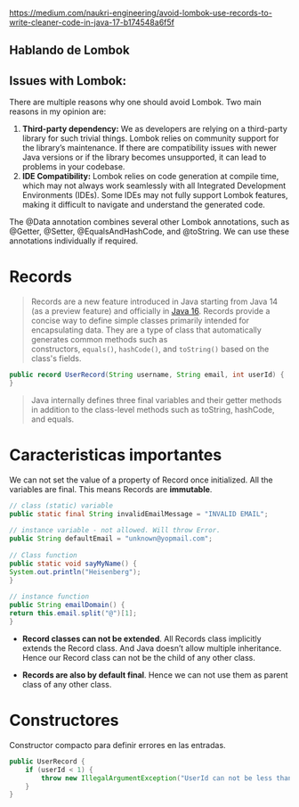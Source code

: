 https://medium.com/naukri-engineering/avoid-lombok-use-records-to-write-cleaner-code-in-java-17-b174548a6f5f

## Hablando de Lombok

## Issues with Lombok:

There are multiple reasons why one should avoid Lombok. Two main reasons in my opinion are:

1. **Third-party dependency:** We as developers are relying on a third-party library for such trivial things. Lombok relies on community support for the library’s maintenance. If there are compatibility issues with newer Java versions or if the library becomes unsupported, it can lead to problems in your codebase.
2. **IDE Compatibility:** Lombok relies on code generation at compile time, which may not always work seamlessly with all Integrated Development Environments (IDEs). Some IDEs may not fully support Lombok features, making it difficult to navigate and understand the generated code.

The @Data annotation combines several other Lombok annotations, such as @Getter, @Setter, @EqualsAndHashCode, and @toString. We can use these annotations individually if required.

# Records

> Records are a new feature introduced in Java starting from Java 14 (as a preview feature) and officially in [Java 16](https://openjdk.org/projects/jdk/16/). Records provide a concise way to define simple classes primarily intended for encapsulating data. They are a type of class that automatically generates common methods such as constructors, `equals()`, `hashCode()`, and `toString()` based on the class's fields.

```java
public record UserRecord(String username, String email, int userId) {  
}
```

> Java internally defines three final variables and their getter methods in addition to the class-level methods such as toString, hashCode, and equals.

# Caracteristicas importantes

We can not set the value of a property of Record once initialized. All the variables are final. This means Records are **immutable**.

```java
// class (static) variable  
public static final String invalidEmailMessage = "INVALID EMAIL";  
  
// instance variable - not allowed. Will throw Error.  
public String defaultEmail = "unknown@yopmail.com";  
  
// Class function  
public static void sayMyName() {  
System.out.println("Heisenberg");  
}  
  
// instance function  
public String emailDomain() {  
return this.email.split("@")[1];  
}
```

* **Record classes can not be extended**. All Records class implicitly extends the Record class. And Java doesn’t allow multiple inheritance. Hence our Record class can not be the child of any other class.

* **Records are also by default final**. Hence we can not use them as parent class of any other class.

# Constructores

Constructor compacto para definir errores en las entradas.

```java
public UserRecord {  
	if (userId < 1) {  
		throw new IllegalArgumentException("UserId can not be less than 1");  
	}  
}
```

